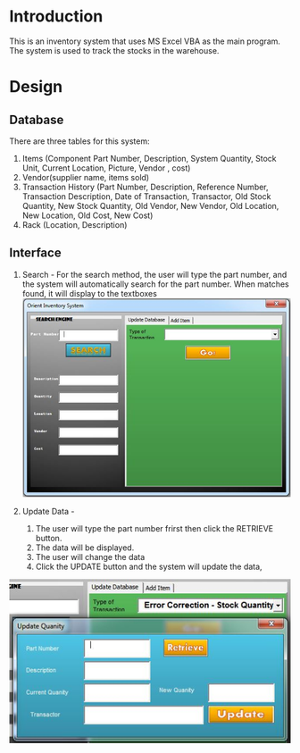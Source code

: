# Introduction
This is an inventory system that uses MS Excel VBA as the main program.
The system is used to track the stocks in the warehouse.

# Design

## Database
There are three tables for this system:
1. Items (Component Part Number, Description, System
Quantity, Stock Unit, Current 
Location, Picture, Vendor , cost)
2. Vendor(supplier name, items sold)
3. Transaction History (Part Number,	Description,	Reference Number,	Transaction Description,	Date of Transaction,	Transactor,	Old Stock Quantity,	New Stock Quantity,	Old Vendor,	New Vendor,	Old Location,	New Location,	Old Cost,	New Cost)
4. Rack (Location, Description)

## Interface
1. Search - 
For the search method, the user will type the part number, and the system will automatically search for the part number.
When matches found, it will display to the textboxes
![Home](/interface/home.JPG)

2. Update Data - 
    1. The user will type the part number frirst then click the RETRIEVE button.
    2. The data will be displayed.
    3. The user will change the data
    4. Click the UPDATE button and the system will update the data,


![Update](/interface/errorcorrection.JPG)

